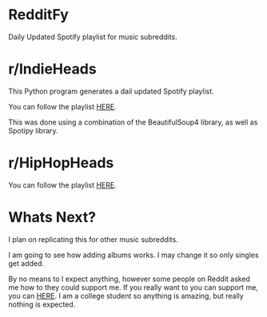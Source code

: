 # RedditFy
Daily Updated Spotify playlist for music subreddits.

# r/IndieHeads

This Python program generates a dail updated Spotify playlist.

You can follow the playlist [HERE](https://open.spotify.com/user/99kylel/playlist/75svY6VFRSQ1CCXZa6t9Bk?si=YngA_VoiRBKOMPNo4-Q20g).

This was done using a combination of the BeautifulSoup4 library, as well as Spotipy library.

# r/HipHopHeads


You can follow the playlist [HERE](https://open.spotify.com/user/99kylel/playlist/6L13eWId1qkQibMJLKAcI5?si=REKHH4FuRYiaqOt4FBsbSA).



# Whats Next?

I plan on replicating this for other music subreddits.

I am going to see how adding albums works. I may change it so only singles get added.

By no means to I expect anything, however some people on Reddit asked me how to they could support me. If you really want to you can support me, you can [HERE](paypal.me/jkl1999). I am a college student so anything is amazing, but really nothing is expected.
